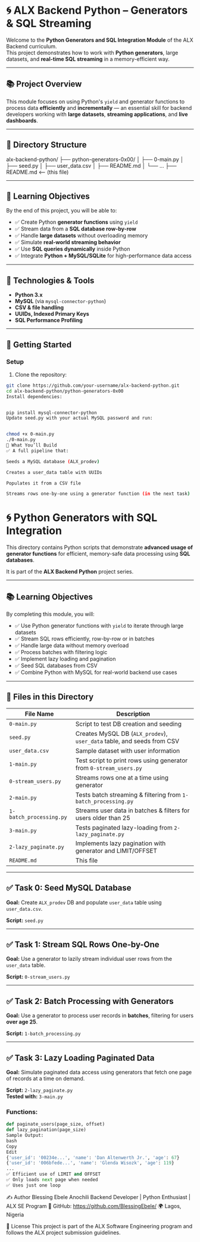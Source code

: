 # 🌀 ALX Backend Python – Generators & SQL Streaming

Welcome to the **Python Generators and SQL Integration Module** of the ALX Backend curriculum.  
This project demonstrates how to work with **Python generators**, large datasets, and **real-time SQL streaming** in a memory-efficient way.

---

## 📚 Project Overview

This module focuses on using Python's `yield` and generator functions to process data **efficiently** and **incrementally** — an essential skill for backend developers working with **large datasets**, **streaming applications**, and **live dashboards**.

---

## 📁 Directory Structure

alx-backend-python/
├── python-generators-0x00/
│ ├── 0-main.py
│ ├── seed.py
│ ├── user_data.csv
│ ├── README.md
│ └── ...
├── README.md <-- (this file)


---

## 🎯 Learning Objectives

By the end of this project, you will be able to:

- ✅ Create Python **generator functions** using `yield`
- ✅ Stream data from a **SQL database row-by-row**
- ✅ Handle **large datasets** without overloading memory
- ✅ Simulate **real-world streaming behavior**
- ✅ Use **SQL queries dynamically** inside Python
- ✅ Integrate **Python + MySQL/SQLite** for high-performance data access

---

## 🔧 Technologies & Tools

- **Python 3.x**
- **MySQL** (via `mysql-connector-python`)
- **CSV & file handling**
- **UUIDs, Indexed Primary Keys**
- **SQL Performance Profiling**

---

## 🚀 Getting Started

### Setup

1. Clone the repository:
```bash
git clone https://github.com/your-username/alx-backend-python.git
cd alx-backend-python/python-generators-0x00
Install dependencies:


pip install mysql-connector-python
Update seed.py with your actual MySQL password and run:


chmod +x 0-main.py
./0-main.py
🧪 What You’ll Build
✅ A full pipeline that:

Seeds a MySQL database (ALX_prodev)

Creates a user_data table with UUIDs

Populates it from a CSV file

Streams rows one-by-one using a generator function (in the next task)

`````
# 🌀 Python Generators with SQL Integration

This directory contains Python scripts that demonstrate **advanced usage of generator functions** for efficient, memory-safe data processing using **SQL databases**.

It is part of the **ALX Backend Python** project series.

---

## 📚 Learning Objectives

By completing this module, you will:

- ✅ Use Python generator functions with `yield` to iterate through large datasets
- ✅ Stream SQL rows efficiently, row-by-row or in batches
- ✅ Handle large data without memory overload
- ✅ Process batches with filtering logic
- ✅ Implement lazy loading and pagination
- ✅ Seed SQL databases from CSV
- ✅ Combine Python with MySQL for real-world backend use cases

---

## 📁 Files in this Directory

| File Name              | Description |
|------------------------|-------------|
| `0-main.py`            | Script to test DB creation and seeding |
| `seed.py`              | Creates MySQL DB (`ALX_prodev`), `user_data` table, and seeds from CSV |
| `user_data.csv`        | Sample dataset with user information |
| `1-main.py`            | Test script to print rows using generator from `0-stream_users.py` |
| `0-stream_users.py`    | Streams rows one at a time using generator |
| `2-main.py`            | Tests batch streaming & filtering from `1-batch_processing.py` |
| `1-batch_processing.py`| Streams user data in batches & filters for users older than 25 |
| `3-main.py`            | Tests paginated lazy-loading from `2-lazy_paginate.py` |
| `2-lazy_paginate.py`   | Implements lazy pagination with generator and LIMIT/OFFSET |
| `README.md`            | This file |

---

## ✅ Task 0: Seed MySQL Database

**Goal:** Create `ALX_prodev` DB and populate `user_data` table using `user_data.csv`.

**Script:** `seed.py`

---

## ✅ Task 1: Stream SQL Rows One-by-One

**Goal:** Use a generator to lazily stream individual user rows from the `user_data` table.

**Script:** `0-stream_users.py`

---

## ✅ Task 2: Batch Processing with Generators

**Goal:** Use a generator to process user records in **batches**, filtering for users **over age 25**.

**Script:** `1-batch_processing.py`

---

## ✅ Task 3: Lazy Loading Paginated Data

**Goal:** Simulate paginated data access using generators that fetch one page of records at a time on demand.

**Script:** `2-lazy_paginate.py`  
**Tested with:** `3-main.py`

### Functions:
```python
def paginate_users(page_size, offset)
def lazy_pagination(page_size)
Sample Output:
bash
Copy
Edit
{'user_id': '00234e...', 'name': 'Dan Altenwerth Jr.', 'age': 67}
{'user_id': '006bfede...', 'name': 'Glenda Wisozk', 'age': 119}
...
✅ Efficient use of LIMIT and OFFSET
✅ Only loads next page when needed
✅ Uses just one loop


`````

✍️ Author
Blessing Ebele Anochili
Backend Developer | Python Enthusiast | ALX SE Program
🔗 GitHub: https://github.com/BlessingEbele/
🌍 Lagos, Nigeria

🔖 License
This project is part of the ALX Software Engineering program and follows the ALX project submission guidelines.
